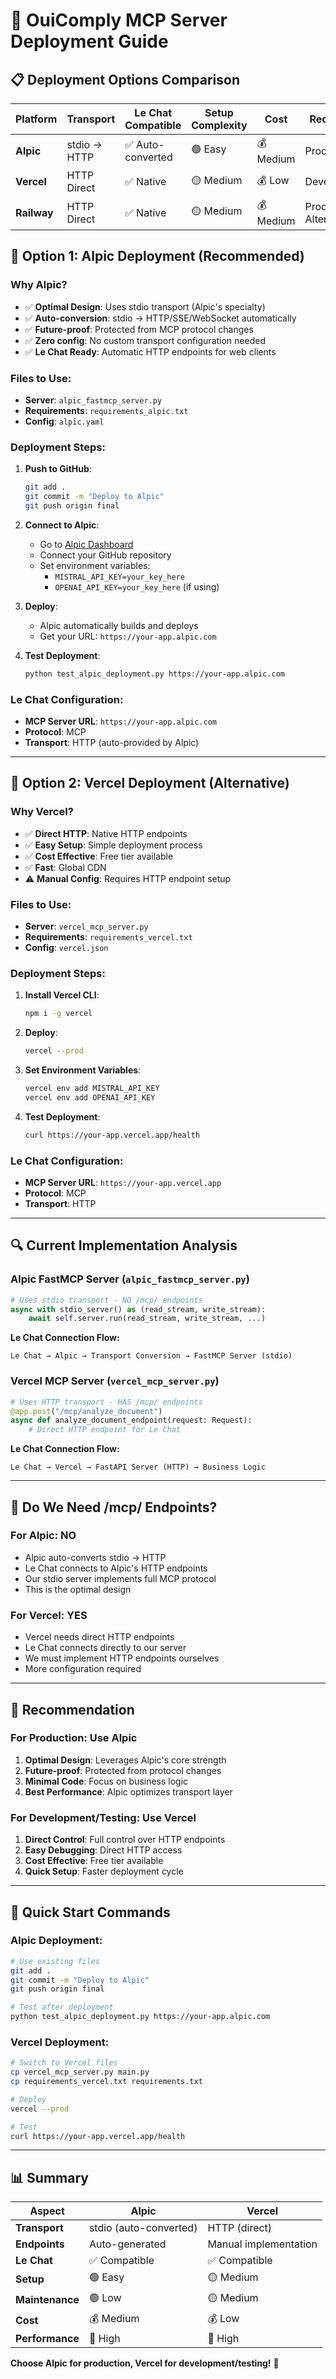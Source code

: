 # 🚀 OuiComply MCP Server Deployment Guide

## 📋 **Deployment Options Comparison**

| Platform | Transport | Le Chat Compatible | Setup Complexity | Cost | Recommended For |
|----------|-----------|-------------------|------------------|------|-----------------|
| **Alpic** | stdio → HTTP | ✅ Auto-converted | 🟢 Easy | 💰 Medium | Production |
| **Vercel** | HTTP Direct | ✅ Native | 🟡 Medium | 💰 Low | Development/Testing |
| **Railway** | HTTP Direct | ✅ Native | 🟡 Medium | 💰 Medium | Production Alternative |

## 🎯 **Option 1: Alpic Deployment (Recommended)**

### **Why Alpic?**
- ✅ **Optimal Design**: Uses stdio transport (Alpic's specialty)
- ✅ **Auto-conversion**: stdio → HTTP/SSE/WebSocket automatically
- ✅ **Future-proof**: Protected from MCP protocol changes
- ✅ **Zero config**: No custom transport configuration needed
- ✅ **Le Chat Ready**: Automatic HTTP endpoints for web clients

### **Files to Use:**
- **Server**: `alpic_fastmcp_server.py`
- **Requirements**: `requirements_alpic.txt`
- **Config**: `alpic.yaml`

### **Deployment Steps:**
1. **Push to GitHub**:
   ```bash
   git add .
   git commit -m "Deploy to Alpic"
   git push origin final
   ```

2. **Connect to Alpic**:
   - Go to [Alpic Dashboard](https://alpic.com)
   - Connect your GitHub repository
   - Set environment variables:
     - `MISTRAL_API_KEY=your_key_here`
     - `OPENAI_API_KEY=your_key_here` (if using)

3. **Deploy**:
   - Alpic automatically builds and deploys
   - Get your URL: `https://your-app.alpic.com`

4. **Test Deployment**:
   ```bash
   python test_alpic_deployment.py https://your-app.alpic.com
   ```

### **Le Chat Configuration:**
- **MCP Server URL**: `https://your-app.alpic.com`
- **Protocol**: MCP
- **Transport**: HTTP (auto-provided by Alpic)

---

## 🎯 **Option 2: Vercel Deployment (Alternative)**

### **Why Vercel?**
- ✅ **Direct HTTP**: Native HTTP endpoints
- ✅ **Easy Setup**: Simple deployment process
- ✅ **Cost Effective**: Free tier available
- ✅ **Fast**: Global CDN
- ⚠️ **Manual Config**: Requires HTTP endpoint setup

### **Files to Use:**
- **Server**: `vercel_mcp_server.py`
- **Requirements**: `requirements_vercel.txt`
- **Config**: `vercel.json`

### **Deployment Steps:**
1. **Install Vercel CLI**:
   ```bash
   npm i -g vercel
   ```

2. **Deploy**:
   ```bash
   vercel --prod
   ```

3. **Set Environment Variables**:
   ```bash
   vercel env add MISTRAL_API_KEY
   vercel env add OPENAI_API_KEY
   ```

4. **Test Deployment**:
   ```bash
   curl https://your-app.vercel.app/health
   ```

### **Le Chat Configuration:**
- **MCP Server URL**: `https://your-app.vercel.app`
- **Protocol**: MCP
- **Transport**: HTTP

---

## 🔍 **Current Implementation Analysis**

### **Alpic FastMCP Server (`alpic_fastmcp_server.py`)**
```python
# Uses stdio transport - NO /mcp/ endpoints
async with stdio_server() as (read_stream, write_stream):
    await self.server.run(read_stream, write_stream, ...)
```

**Le Chat Connection Flow:**
```
Le Chat → Alpic → Transport Conversion → FastMCP Server (stdio)
```

### **Vercel MCP Server (`vercel_mcp_server.py`)**
```python
# Uses HTTP transport - HAS /mcp/ endpoints
@app.post("/mcp/analyze_document")
async def analyze_document_endpoint(request: Request):
    # Direct HTTP endpoint for Le Chat
```

**Le Chat Connection Flow:**
```
Le Chat → Vercel → FastAPI Server (HTTP) → Business Logic
```

---

## 🤔 **Do We Need /mcp/ Endpoints?**

### **For Alpic: NO**
- Alpic auto-converts stdio → HTTP
- Le Chat connects to Alpic's HTTP endpoints
- Our stdio server implements full MCP protocol
- This is the optimal design

### **For Vercel: YES**
- Vercel needs direct HTTP endpoints
- Le Chat connects directly to our server
- We must implement HTTP endpoints ourselves
- More configuration required

---

## 🎯 **Recommendation**

### **For Production: Use Alpic**
1. **Optimal Design**: Leverages Alpic's core strength
2. **Future-proof**: Protected from protocol changes
3. **Minimal Code**: Focus on business logic
4. **Best Performance**: Alpic optimizes transport layer

### **For Development/Testing: Use Vercel**
1. **Direct Control**: Full control over HTTP endpoints
2. **Easy Debugging**: Direct HTTP access
3. **Cost Effective**: Free tier available
4. **Quick Setup**: Faster deployment cycle

---

## 🚀 **Quick Start Commands**

### **Alpic Deployment:**
```bash
# Use existing files
git add .
git commit -m "Deploy to Alpic"
git push origin final

# Test after deployment
python test_alpic_deployment.py https://your-app.alpic.com
```

### **Vercel Deployment:**
```bash
# Switch to Vercel files
cp vercel_mcp_server.py main.py
cp requirements_vercel.txt requirements.txt

# Deploy
vercel --prod

# Test
curl https://your-app.vercel.app/health
```

---

## 📊 **Summary**

| Aspect | Alpic | Vercel |
|--------|-------|--------|
| **Transport** | stdio (auto-converted) | HTTP (direct) |
| **Endpoints** | Auto-generated | Manual implementation |
| **Le Chat** | ✅ Compatible | ✅ Compatible |
| **Setup** | 🟢 Easy | 🟡 Medium |
| **Maintenance** | 🟢 Low | 🟡 Medium |
| **Cost** | 💰 Medium | 💰 Low |
| **Performance** | 🚀 High | 🚀 High |

**Choose Alpic for production, Vercel for development/testing!** 🎯
